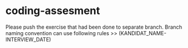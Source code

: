 # coding-assesment

Please push the exercise that had been done to separate branch. 
Branch naming convention can use following rules >> (KANDIDAT_NAME-INTERVIEW_DATE)
